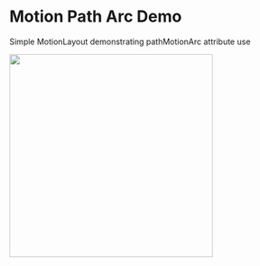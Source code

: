 # Motion Path Arc Demo

Simple MotionLayout demonstrating pathMotionArc attribute use

<img src="https://user-images.githubusercontent.com/1414364/58263498-18e19680-7d4a-11e9-9ea0-6ebc2c442c38.gif" height="360" width="360" >
